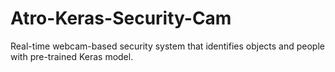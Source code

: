 # Atro-Keras-Security-Cam
Real-time webcam-based security system that identifies objects and people with pre-trained Keras model.
